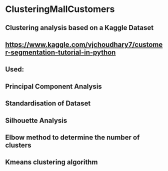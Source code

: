 # ClusteringMallCustomers
## Clustering analysis based on a Kaggle Dataset
## https://www.kaggle.com/vjchoudhary7/customer-segmentation-tutorial-in-python
## Used:
## Principal Component Analysis
## Standardisation of Dataset
## Silhouette Analysis
## Elbow method to determine the number of clusters
## Kmeans clustering algorithm
